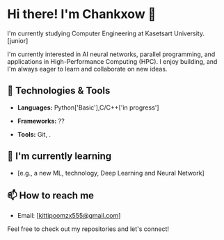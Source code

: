 
# Hi there! I'm Chankxow 👋

I'm currently studying Computer Engineering at Kasetsart University. [junior]

I'm currently interested in AI neural networks, parallel programming, and applications in High-Performance Computing (HPC). I enjoy building, and I'm always eager to learn and collaborate on new ideas.


## 🔧 Technologies & Tools

- **Languages:** Python['Basic'],C/C++['in progress']

- **Frameworks:** ??

- **Tools:** Git, .



## 🌱 I'm currently learning

- [e.g., a new ML, technology, Deep Learning and Neural Network]



## 📫 How to reach me

- Email: [kittipoomzx555@gmail.com]


Feel free to check out my repositories and let's connect!
